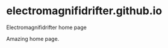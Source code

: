 # electromagnifidrifter.github.io
Electromagnifidrifter home page

Amazing home page.  

  

  
  

  
  

  
  
  

  
  


     









  









